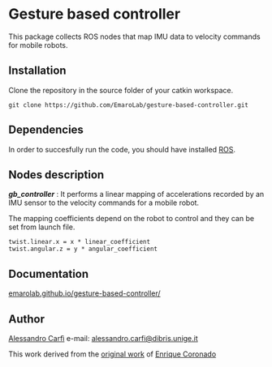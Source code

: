 # Gesture based controller

This package collects ROS nodes that map IMU data to velocity commands for mobile robots.

## Installation

Clone the repository in the source folder of your catkin workspace.

    git clone https://github.com/EmaroLab/gesture-based-controller.git

## Dependencies

In order to succesfully run the code, you should have installed [ROS](http://wiki.ros.org/kinetic/Installation/Ubuntu).

## Nodes description

<strong>_gb_controller_</strong> : It performs a linear mapping of accelerations recorded by an IMU sensor to the velocity commands for a mobile robot.

The mapping coefficients depend on the robot to control and they can be set from launch file.


    twist.linear.x = x * linear_coefficient
    twist.angular.z = y * angular_coefficient

## Documentation

[emarolab.github.io/gesture-based-controller/](https://emarolab.github.io/gesture-based-controller/)

## Author

[Alessandro Carfì](https://github.com/ACarfi) e-mail: alessandro.carfi@dibris.unige.it

This work derived from the [original work](https://github.com/enriquecoronadozu/wearable_control_hrp) of [Enrique Coronado](https://github.com/enriquecoronadozu)
